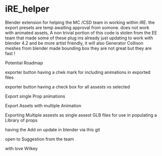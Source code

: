 # iRE_helper
Blender extension for helping the MC /CSD team in working within iRE.
the export presets are temp awaiting approval from somone.
does not work with animated assets, A non trivial portion of this code is stolen from the EE team that made some of these plug ins already just updating to work with blender 4.2 and be more artist friendly, it will also Generator Collison meshes from blender made bounding box they are not great but they are fast ! 

Potential Roadmap 


exporter button having a chek mark for including animations in exported files 

 exporter button having a check box for all assests vs selected 

Export single Prop animations 

Export Assets with multiple Animation  

Exporting Multiple assests as single assest  GLB files for use in populating a Library of props 

having the Add on update in blender via this git 

 open to Suggestion from the team 


with love 
Wilkey 







